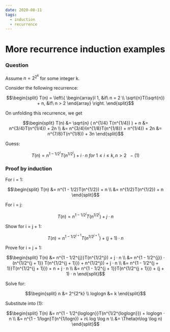 ```yaml
---
date: 2020-08-11
tags: 
  - induction
  - recurrence
---
```


# More recurrence induction examples

### Question

Assume $n = 2^{2^k}$ for some integer k.

Consider the following recurrence:

$$\begin{split}
    T(n) = \left\{ 
        \begin{array}l
            1,                       &if\ n = 2 \\
            \sqrt{n}T(\sqrt{n}) + n, &if\ n > 2
        \end{array}
\right.
\end{split}$$

On unfolding this recurrence, we get

$$\begin{split}
T(n) &= \sqrt{n} ( n^{1/4} T(n^{1/4}) ) + n       &= n^{3/4}T(n^{1/4}) + 2n \\
     &= n^{3/4}(n^{1/8}T(n^{1/8}) + n^{1/4}) + 2n &= n^{7/8}T(n^{1/8}) + 3n
\end{split}$$

Guess:

$$
    T(n) = n^{1 - 1/2^{i}}T(n^{1/2^i}) + i · n \ for \ 1 \leq i \leq k , n > 2 \ \ \ - \ (1)
$$

### Proof by induction

For i = 1:

$$\begin{split}
T(n) &= n^{1 - 1/2}T(n^{1/2}) + n \\
     &= n^{1/2}T(n^{1/2}) + n
\end{split}$$

For i = j:

$$
    T(n) = n^{1 - 1/2^{j}}T(n^{1/2^j}) + j · n
$$

Show for i = j + 1:

$$
    T(n) = n^{1 - 1/2^{j + 1}}T(n^{1/2^{j + 1}}) + (j + 1) · n
$$

Prove for i = j + 1:

$$\begin{split}
    T(n) &= n^{1 - 1/2^{j}}T(n^{1/2^j}) + j · n \\
         &= n^{1 - 1/2^{j}} · (n^{1/2^{j + 1}} T(n^{1/2^{j + 1}}) + n^{1/2^j}) + j · n \\
         &= n^{1 - 1/2^{j + 1}}T(n^{1/2^{j + 1}}) + n + j · n \\
         &= n^{1 - 1/2^{j + 1}}T(n^{1/2^{j + 1}}) + (j + 1) · n
\end{split}$$

Solve for:

$$\begin{split}
    n &= 2^{2^k} \\
    loglogn &= k
\end{split}$$

Substitute into (1):

$$\begin{split}
T(n) &= n^{1 - 1/2^{loglogn}}T(n^{1/2^{loglogn}}) + loglogn · n \\
     &= n^{1 - 1/logn}T(n^{1/logn}) + n\ log \log n \\
     &= \Theta(n\log \log n)
\end{split}$$
